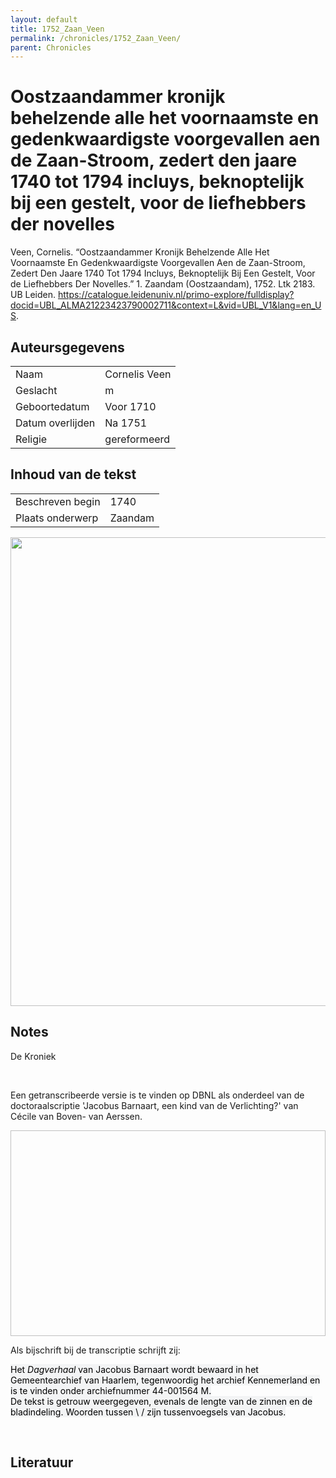 ```yaml
---
layout: default
title: 1752_Zaan_Veen
permalink: /chronicles/1752_Zaan_Veen/
parent: Chronicles
--- 
```



# Oostzaandammer kronijk behelzende alle het voornaamste en gedenkwaardigste voorgevallen aen de Zaan-Stroom, zedert den jaare 1740 tot 1794 incluys, beknoptelijk bij een gestelt, voor de liefhebbers der novelles 

Veen, Cornelis. “Oostzaandammer Kronijk Behelzende Alle Het Voornaamste En Gedenkwaardigste Voorgevallen Aen de Zaan-Stroom, Zedert Den Jaare 1740 Tot 1794 Incluys, Beknoptelijk Bij Een Gestelt, Voor de Liefhebbers Der Novelles.” 1. Zaandam (Oostzaandam), 1752. Ltk 2183. UB Leiden. https://catalogue.leidenuniv.nl/primo-explore/fulldisplay?docid=UBL_ALMA21223423790002711&context=L&vid=UBL_V1&lang=en_US. 

## Auteursgegevens 

| | | 
| --------------- | --------------- | 
| Naam | Cornelis Veen | 
| Geslacht | m | 
 | Geboortedatum | Voor 1710 | 
| Datum overlijden | Na 1751 | 
| Religie | gereformeerd | 

## Inhoud van de tekst 

| | | 
| --------------- | --------------- | 
| Beschreven begin | 1740 | 
| Plaats onderwerp | Zaandam | 

[<img src="..\..\barplots_chronicles\1752_Zaan_Veen.jpg" width="750"/>](..\..\barplots_chronicles\1752_Zaan_Veen.jpg) 

## Notes 

<div data-schema-version="8"><p>De Kroniek</p>
<p>&nbsp;</p>
<p>Een getranscribeerde versie is te vinden op DBNL als onderdeel van de doctoraalscriptie 'Jacobus Barnaart, een kind van de Verlichting?' van Cécile van Boven- van Aerssen.</p>
<p><img alt="" data-attachment-key="XMKBAG3I" width="606" height="329"></p>
<p>Als bijschrift bij de transcriptie schrijft zij:</p>
<p><span style="color: #000000"><span style="background-color: #f3f4f5">Het&nbsp;</span></span><em><span style="color: #000000"><span style="background-color: #f3f4f5">Dagverhaal</span></span></em><span style="color: #000000"><span style="background-color: #f3f4f5">&nbsp;van Jacobus Barnaart wordt bewaard in het Gemeentearchief van Haarlem, tegenwoordig het archief Kennemerland en is te vinden onder archiefnummer 44-001564 M.<br>De tekst is getrouw weergegeven, evenals de lengte van de zinnen en de bladindeling. Woorden tussen \ / zijn tussenvoegsels van Jacobus.</span></span></p>
<p>&nbsp;</p>
</div> 

## Literatuur 

